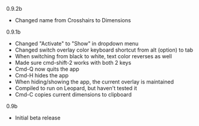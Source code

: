 0.9.2b
- Changed name from Crosshairs to Dimensions


0.9.1b
- Changed "Activate" to "Show" in dropdown menu
- Changed switch overlay color keyboard shortcut from alt (option) to tab
- When switching from black to white, text color reverses as well
- Made sure cmd-shift-2 works with both 2 keys
- Cmd-Q now quits the app
- Cmd-H hides the app
- When hiding/showing the app, the current overlay is maintained
- Compiled to run on Leopard, but haven't tested it
- Cmd-C copies current dimensions to clipboard

0.9b
- Initial beta release